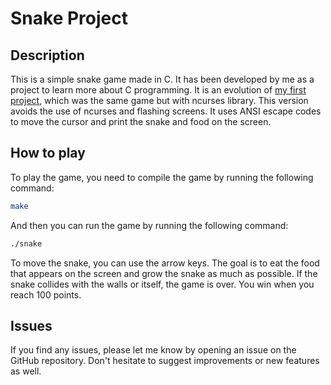 # Snake Project

## Description

This is a simple snake game made in C. It has been developed by me as a project to learn more about C programming. It is an evolution of [my first project](https://github.com/maskady/Snake_ncurses), which was the same game but with ncurses library. This version avoids the use of ncurses and flashing screens. It uses ANSI escape codes to move the cursor and print the snake and food on the screen.

## How to play

To play the game, you need to compile the game by running the following command:

```bash
make
```

And then you can run the game by running the following command:

```bash
./snake
```

To move the snake, you can use the arrow keys. The goal is to eat the food that appears on the screen and grow the snake as much as possible. If the snake collides with the walls or itself, the game is over. You win when you reach 100 points.

## Issues

If you find any issues, please let me know by opening an issue on the GitHub repository. Don't hesitate to suggest improvements or new features as well.